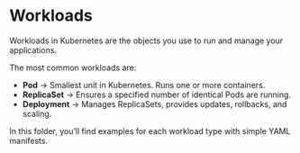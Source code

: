 # Workloads

Workloads in Kubernetes are the objects you use to run and manage your applications.

The most common workloads are:
- **Pod** → Smallest unit in Kubernetes. Runs one or more containers.
- **ReplicaSet** → Ensures a specified number of identical Pods are running.
- **Deployment** → Manages ReplicaSets, provides updates, rollbacks, and scaling.

In this folder, you’ll find examples for each workload type with simple YAML manifests.
```
